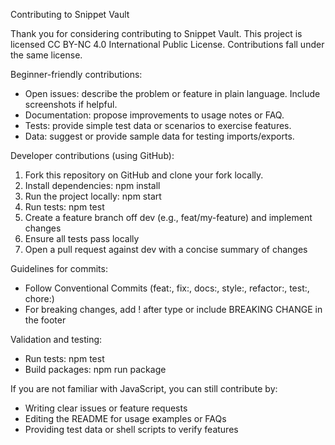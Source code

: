 Contributing to Snippet Vault

Thank you for considering contributing to Snippet Vault. This project is licensed CC BY-NC 4.0 International Public License. Contributions fall under the same license.

Beginner-friendly contributions:

- Open issues: describe the problem or feature in plain language. Include screenshots if helpful.
- Documentation: propose improvements to usage notes or FAQ.
- Tests: provide simple test data or scenarios to exercise features.
- Data: suggest or provide sample data for testing imports/exports.

Developer contributions (using GitHub):

1) Fork this repository on GitHub and clone your fork locally.
2) Install dependencies: npm install
3) Run the project locally: npm start
4) Run tests: npm test
5) Create a feature branch off dev (e.g., feat/my-feature) and implement changes
6) Ensure all tests pass locally
7) Open a pull request against dev with a concise summary of changes

Guidelines for commits:
- Follow Conventional Commits (feat:, fix:, docs:, style:, refactor:, test:, chore:)
- For breaking changes, add ! after type or include BREAKING CHANGE in the footer

Validation and testing:
- Run tests: npm test
- Build packages: npm run package

If you are not familiar with JavaScript, you can still contribute by:
- Writing clear issues or feature requests
- Editing the README for usage examples or FAQs
- Providing test data or shell scripts to verify features
